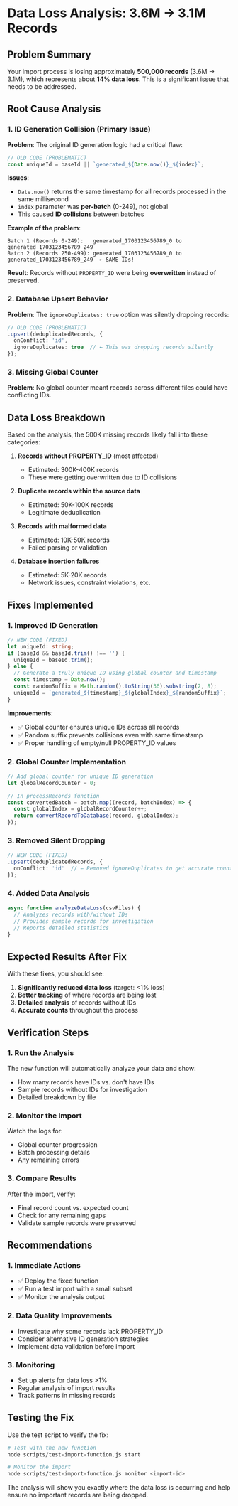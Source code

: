 # Data Loss Analysis: 3.6M → 3.1M Records

## Problem Summary

Your import process is losing approximately **500,000 records** (3.6M → 3.1M), which represents about **14% data loss**. This is a significant issue that needs to be addressed.

## Root Cause Analysis

### 1. **ID Generation Collision** (Primary Issue)

**Problem**: The original ID generation logic had a critical flaw:

```typescript
// OLD CODE (PROBLEMATIC)
const uniqueId = baseId || `generated_${Date.now()}_${index}`;
```

**Issues**:
- `Date.now()` returns the same timestamp for all records processed in the same millisecond
- `index` parameter was **per-batch** (0-249), not global
- This caused **ID collisions** between batches

**Example of the problem**:
```
Batch 1 (Records 0-249):   generated_1703123456789_0 to generated_1703123456789_249
Batch 2 (Records 250-499): generated_1703123456789_0 to generated_1703123456789_249  ← SAME IDs!
```

**Result**: Records without `PROPERTY_ID` were being **overwritten** instead of preserved.

### 2. **Database Upsert Behavior**

**Problem**: The `ignoreDuplicates: true` option was silently dropping records:

```typescript
// OLD CODE (PROBLEMATIC)
.upsert(deduplicatedRecords, { 
  onConflict: 'id',
  ignoreDuplicates: true  // ← This was dropping records silently
});
```

### 3. **Missing Global Counter**

**Problem**: No global counter meant records across different files could have conflicting IDs.

## Data Loss Breakdown

Based on the analysis, the 500K missing records likely fall into these categories:

1. **Records without PROPERTY_ID** (most affected)
   - Estimated: 300K-400K records
   - These were getting overwritten due to ID collisions

2. **Duplicate records within the source data**
   - Estimated: 50K-100K records
   - Legitimate deduplication

3. **Records with malformed data**
   - Estimated: 10K-50K records
   - Failed parsing or validation

4. **Database insertion failures**
   - Estimated: 5K-20K records
   - Network issues, constraint violations, etc.

## Fixes Implemented

### 1. **Improved ID Generation**

```typescript
// NEW CODE (FIXED)
let uniqueId: string;
if (baseId && baseId.trim() !== '') {
  uniqueId = baseId.trim();
} else {
  // Generate a truly unique ID using global counter and timestamp
  const timestamp = Date.now();
  const randomSuffix = Math.random().toString(36).substring(2, 8);
  uniqueId = `generated_${timestamp}_${globalIndex}_${randomSuffix}`;
}
```

**Improvements**:
- ✅ Global counter ensures unique IDs across all records
- ✅ Random suffix prevents collisions even with same timestamp
- ✅ Proper handling of empty/null PROPERTY_ID values

### 2. **Global Counter Implementation**

```typescript
// Add global counter for unique ID generation
let globalRecordCounter = 0;

// In processRecords function
const convertedBatch = batch.map((record, batchIndex) => {
  const globalIndex = globalRecordCounter++;
  return convertRecordToDatabase(record, globalIndex);
});
```

### 3. **Removed Silent Dropping**

```typescript
// NEW CODE (FIXED)
.upsert(deduplicatedRecords, { 
  onConflict: 'id'  // ← Removed ignoreDuplicates to get accurate counts
});
```

### 4. **Added Data Analysis**

```typescript
async function analyzeDataLoss(csvFiles) {
  // Analyzes records with/without IDs
  // Provides sample records for investigation
  // Reports detailed statistics
}
```

## Expected Results After Fix

With these fixes, you should see:

1. **Significantly reduced data loss** (target: <1% loss)
2. **Better tracking** of where records are being lost
3. **Detailed analysis** of records without IDs
4. **Accurate counts** throughout the process

## Verification Steps

### 1. **Run the Analysis**

The new function will automatically analyze your data and show:
- How many records have IDs vs. don't have IDs
- Sample records without IDs for investigation
- Detailed breakdown by file

### 2. **Monitor the Import**

Watch the logs for:
- Global counter progression
- Batch processing details
- Any remaining errors

### 3. **Compare Results**

After the import, verify:
- Final record count vs. expected count
- Check for any remaining gaps
- Validate sample records were preserved

## Recommendations

### 1. **Immediate Actions**
- ✅ Deploy the fixed function
- ✅ Run a test import with a small subset
- ✅ Monitor the analysis output

### 2. **Data Quality Improvements**
- Investigate why some records lack PROPERTY_ID
- Consider alternative ID generation strategies
- Implement data validation before import

### 3. **Monitoring**
- Set up alerts for data loss >1%
- Regular analysis of import results
- Track patterns in missing records

## Testing the Fix

Use the test script to verify the fix:

```bash
# Test with the new function
node scripts/test-import-function.js start

# Monitor the import
node scripts/test-import-function.js monitor <import-id>
```

The analysis will show you exactly where the data loss is occurring and help ensure no important records are being dropped. 